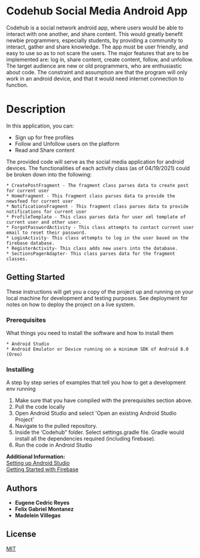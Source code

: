 # Codehub Social Media Android App
Codehub is a social network android app, where users would be able to interact with one another, and share content. This would greatly benefit newbie programmers, especially students, by providing a community to interact, gather and share knowledge. The app must be user friendly, and easy to use so as to not scare the users. The major features that are to be implemented are: log in, share content, create content, follow, and unfollow. The target audience are new or old programmers, who are enthusiastic about code. The constraint and assumption are that the program will only work in an android device, and  that it would need internet connection to function. 

# Description
In this application, you can:
* Sign up for free profiles
* Follow and Unfollow users on the platform
* Read and Share content


The provided code will serve as the social media application for android devices. The functionalities of each activity class (as of 04/19/2021) could be broken down into the following:
```
* CreatePostFragment - The fragment class parses data to create post for current user
* HomeFragment - This fragment class parses data to provide the newsfeed for current user 
* NotificationsFragment - This fragment class parses data to provide notifications for current user
* ProfileTemplate - This class parses data for user xml template of current user and other user. 
* ForgotPasswordActivity - This class attempts to contact current user email to reset their password.
* LoginActivity- This class attempts to log in the user based on the firebase database. 
* RegisterActivity- This class adds new users into the database.
* SectionsPagerAdapter- This class parses data for the fragment classes. 
```
## Getting Started
These instructions will get you a copy of the project up and running on your local machine for development and testing purposes. See deployment for notes on how to deploy the project on a live system.


### Prerequisites

What things you need to install the software and how to install them

```
* Android Studio
* Android Emulator or Device running on a minimum SDK of Android 8.0 (Oreo)
```

### Installing

A step by step series of examples that tell you how to get a development env running

1. Make sure that you have complied with the prerequisites section above.
2. Pull the code locally
3. Open Android Studio and select 'Open an existing Android Studio Project'
4. Navigate to the pulled repository.
5. Inside the ‘Codehub” folder. Select settings.gradle file. Gradle would install all the dependencies required (including firebase).
6. Run the code in Android Studio

<b>Additional Information:</b><br/>
[Setting up Android Studio](https://developer.android.com/training/basics/firstapp/running-app)<br/>
[Getting Started with Firebase](https://firebase.google.com/docs/functions/local-emulator)


## Authors

* **Eugene Cedric Reyes** 
* **Felix Gabriel Montanez** 
* **Madelein Villegas** 

## License
[MIT](https://choosealicense.com/licenses/mit/)



